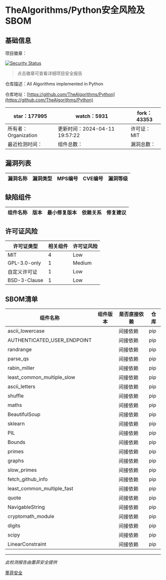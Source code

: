 # TheAlgorithms/Python安全风险及SBOM

## 基础信息

项目徽章：

[![Security Status](https://www.murphysec.com/platform3/v31/badge/1779591860574113792.svg)](https://www.murphysec.com/console/report/1682968214659424256/1779591860574113792)

> 点击徽章可查看详细项目安全报告

仓库描述：All Algorithms implemented in Python

仓库地址：[https://github.com/TheAlgorithms/Python](https://github.com/TheAlgorithms/Python)

| star：177995 | watch：5931 | fork：43353 |
| ----------- | -------------- | ------------ |
| 所有者：Organization | 更新时间：2024-04-11 19:57:22 | 许可证：MIT |
| 最近检测时间： | 组件总数： | 漏洞总数： |




## 漏洞列表

| 漏洞名称 | 漏洞类型 | MPS编号 | CVE编号 | 漏洞等级 |
| ------- | ------ | ------- | ------ | ----- |





## 缺陷组件

| 组件名称 | 版本 | 最小修复版本 | 依赖关系 | 修复建议 |
| -------- | ---- | ------------ | -------- | -------- |





## 许可证风险

| 许可证类型 | 相关组件 | 许可证风险 |
| ---------- | -------- | ---------- |
|MIT|4|Low|
|GPL-3.0-only|1|Medium|
|自定义许可证|1|Low|
|BSD-3-Clause|1|Low|




## SBOM清单

| 组件名称 | 组件版本 | 是否直接依赖 | 仓库 |
| -------- | -------- | ------------ | ---- |
|ascii_lowercase||间接依赖|pip|
|AUTHENTICATED_USER_ENDPOINT||间接依赖|pip|
|randrange||间接依赖|pip|
|parse_qs||间接依赖|pip|
|rabin_miller||间接依赖|pip|
|least_common_multiple_slow||间接依赖|pip|
|ascii_letters||间接依赖|pip|
|shuffle||间接依赖|pip|
|maths||间接依赖|pip|
|BeautifulSoup||间接依赖|pip|
|sklearn||间接依赖|pip|
|PIL||间接依赖|pip|
|Bounds||间接依赖|pip|
|primes||间接依赖|pip|
|graphs||间接依赖|pip|
|slow_primes||间接依赖|pip|
|fetch_github_info||间接依赖|pip|
|least_common_multiple_fast||间接依赖|pip|
|quote||间接依赖|pip|
|NavigableString||间接依赖|pip|
|cryptomath_module||间接依赖|pip|
|digits||间接依赖|pip|
|scipy||间接依赖|pip|
|LinearConstraint||间接依赖|pip|


------

*此检测报告由墨菲安全提供*

[墨菲安全](www.murphysec.com)